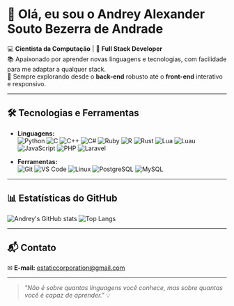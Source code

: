 # 👋 Olá, eu sou o Andrey Alexander Souto Bezerra de Andrade

💻 **Cientista da Computação** | 🚀 **Full Stack Developer**  
📚 Apaixonado por aprender novas linguagens e tecnologias, com facilidade para me adaptar a qualquer stack.  
🎯 Sempre explorando desde o **back-end** robusto até o **front-end** interativo e responsivo.

---

## 🛠️ Tecnologias e Ferramentas

- **Linguagens:**  
  ![Python](https://img.shields.io/badge/-Python-3776AB?logo=python&logoColor=white)
  ![C](https://img.shields.io/badge/-C-A8B9CC?logo=c&logoColor=white)
  ![C++](https://img.shields.io/badge/-C++-00599C?logo=cplusplus&logoColor=white)
  ![C#](https://img.shields.io/badge/-C%23-239120?logo=csharp&logoColor=white)
  ![Ruby](https://img.shields.io/badge/-Ruby-CC342D?logo=ruby&logoColor=white)
  ![R](https://img.shields.io/badge/-R-276DC3?logo=r&logoColor=white)
  ![Rust](https://img.shields.io/badge/-Rust-000000?logo=rust&logoColor=white)
  ![Lua](https://img.shields.io/badge/-Lua-2C2D72?logo=lua&logoColor=white)
  ![Luau](https://img.shields.io/badge/-Luau-00A3E0?logo=lua&logoColor=white)
  ![JavaScript](https://img.shields.io/badge/-JavaScript-F7DF1E?logo=javascript&logoColor=black)
  ![PHP](https://img.shields.io/badge/-PHP-777BB4?logo=php&logoColor=white)
  ![Laravel](https://img.shields.io/badge/-Laravel-FF2D20?logo=laravel&logoColor=white)

- **Ferramentas:**  
  ![Git](https://img.shields.io/badge/-Git-F05032?logo=git&logoColor=white)
  ![VS Code](https://img.shields.io/badge/-VS%20Code-007ACC?logo=visualstudiocode&logoColor=white)
  ![Linux](https://img.shields.io/badge/-Linux-FCC624?logo=linux&logoColor=black)
  ![PostgreSQL](https://img.shields.io/badge/-PostgreSQL-336791?logo=postgresql&logoColor=white)
  ![MySQL](https://img.shields.io/badge/-MySQL-4479A1?logo=mysql&logoColor=white)

---

## 📊 Estatísticas do GitHub

![Andrey's GitHub stats](https://github-readme-stats.vercel.app/api?username=1Estatic&show_icons=true&theme=tokyonight)
![Top Langs](https://github-readme-stats.vercel.app/api/top-langs/?username=1Estatic&layout=compact&theme=tokyonight)

---

## 📬 Contato

✉ **E-mail:** [estaticcorporation@gmail.com](mailto:estaticcorporation@gmail.com)  

---

> _"Não é sobre quantas linguagens você conhece, mas sobre quantas você é capaz de aprender."_ 💡

